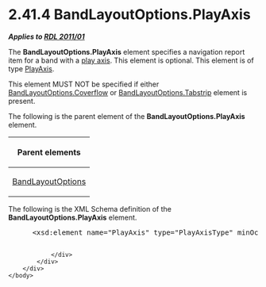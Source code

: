 <html dir="LTR" xmlns:mshelp="http://msdn.microsoft.com/mshelp" xmlns:ddue="http://ddue.schemas.microsoft.com/authoring/2003/5" xmlns:xlink="http://www.w3.org/1999/xlink" xmlns:tool="http://www.microsoft.com/tooltip">
    <head>
        <meta http-equiv="Content-Type" content="text/html; CHARSET=utf-8"></meta>
        <meta name="save" content="history"></meta>
        <title>2.41.4 BandLayoutOptions.PlayAxis</title>
        <xml>
            <mshelp:toctitle title="2.41.4 BandLayoutOptions.PlayAxis"></mshelp:toctitle>
            <mshelp:rltitle title="[MS-RDL]: BandLayoutOptions.PlayAxis"></mshelp:rltitle>
            <mshelp:keyword index="A" term="32b12986-c4b2-42e2-8d72-edded3dd5604"></mshelp:keyword>
            <mshelp:attr name="DCSext.ContentType" value="open specification"></mshelp:attr>
            <mshelp:attr name="AssetID" value="32b12986-c4b2-42e2-8d72-edded3dd5604"></mshelp:attr>
            <mshelp:attr name="TopicType" value="kbRef"></mshelp:attr>
            <mshelp:attr name="DCSext.Title" value="[MS-RDL]: BandLayoutOptions.PlayAxis" />
        </xml>
    </head>
    <body>
        <div id="header">
            <h1 class="heading">2.41.4 BandLayoutOptions.PlayAxis</h1>
        </div>
        <div id="mainSection">
            <div id="mainBody">
                <div id="allHistory" class="saveHistory"></div>
                <div id="sectionSection0" class="section" name="collapseableSection">
                    

<p><b><i>Applies to </i></b><a href="bf2bab1a-b608-4bcc-b718-1cc1baa9579c.md"><b><i>RDL 2011/01</i></b></a></p>

<p>The <b>BandLayoutOptions.PlayAxis</b> element specifies a
navigation report item for a band with a <a href="b2482b3f-74ab-4ca8-a9e5-c07955011743.md#gt_842dd55d-c911-4e31-acb2-deee862b6633">play axis</a>. This element is
optional. This element is of type <a href="acda9c21-394e-4fea-91ec-24e988e9d4f7.md">PlayAxis</a>.</p>

<p>This element MUST NOT be specified if either <a href="15bbe3ae-31f4-4c81-a9ad-318d49848803.md">BandLayoutOptions.Coverflow</a>
or <a href="05307285-8e0c-404d-b648-9fb9266c80ff.md">BandLayoutOptions.Tabstrip</a>
element is present.</p>

<p>The following is the parent element of the <b>BandLayoutOptions.PlayAxis</b>
element.</p>

<table>
 <thead>
  <tr>
   <th>
   <p>Parent elements</p>
   </th>
  </tr>
 </thead>
 <tr>
  <td>
  <p><a href="10738c86-0779-4107-997f-924a8a27c8f2.md">BandLayoutOptions</a></p>
  </td>
 </tr>
</table>

<p>The following is the XML Schema definition of the <b>BandLayoutOptions.PlayAxis</b>
element.</p>

<dl>
<dd>
<div><pre> &lt;xsd:element name=&quot;PlayAxis&quot; type=&quot;PlayAxisType&quot; minOccurs=&quot;0&quot;/&gt;
  
</pre></div>
</dd></dl>


                </div>
            </div>
        </div>
    </body>
</html>